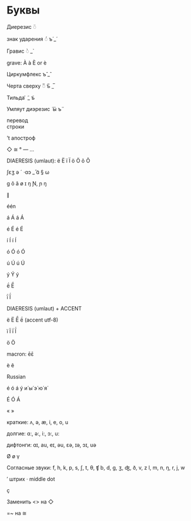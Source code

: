 # Буквы

Диерезис ◌̈

знак ударения ◌́          ъ́         \_́ 

Гравис      ◌̀       \_̀

grave: À à È or è

Циркумфлекс       ъ̂       \_̂ 

Черта сверху ◌̅     ъ̅   \_̅ 

Тильда  ͂   \_͂  ъ͂  

Умляут диэрезис  ̈  ӹ  ъ̈

перевод  
строки

’t апостроф

◇ ≅ ° — …

DIAERESIS \(umlaut\): ë Ë ï Ï ö Ö õ Õ

ʃɛʒ ə ´ ·ɑɔ \_̄  ɑ̃  § ω

ɡ õ ã ø ɪ ŋ Ɲ, ɲ ŋ

∥

één

á Á á Á

é É é É

í Í í Í

ó Ó ó Ó

ú Ú ú Ú

ý Ý ý

ë́ Ë́

ḯ Ḯ

DIAERESIS \(umlaut\) + ACCENT

ë Ë Ë́ ë́ \(accent utf-8\)

ï Ï ḯ Ḯ

ö Ö

macron: ēɛ̄

è ê

Russian

é ó á ý и́ ы́ э́ ю́ я́

É Ó Á

« »

краткие: ʌ, ə, æ, i, e, o, u

долгие: ɑ:, ə:, i:, ɔ:, u:

дифтонги: ɑɪ, au, eɪ, əu, ɛə, ɪə, ɔɪ, uə

Ø ø γ

Согласные звуки: f, h, k, p, s, ʃ, t, θ, ʧ b, d, g, ʒ, ʤ, ð, v, z l, m, n, ŋ, r, j, w

′ штрих · middle dot

ç



Заменить &lt;&gt; на ◇

=~ на ≅



